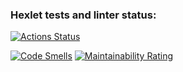 ### Hexlet tests and linter status:
[![Actions Status](https://github.com/t-pmerkushkin/qa-auto-engineer-python-tw-project-49/actions/workflows/hexlet-check.yml/badge.svg)](https://github.com/t-pmerkushkin/qa-auto-engineer-python-tw-project-49/actions)

[![Code Smells](https://sonarcloud.io/api/project_badges/measure?project=t-pmerkushkin_qa-auto-engineer-python-tw-project-49&metric=code_smells)](https://sonarcloud.io/summary/new_code?id=t-pmerkushkin_qa-auto-engineer-python-tw-project-49)
[![Maintainability Rating](https://sonarcloud.io/api/project_badges/measure?project=t-pmerkushkin_qa-auto-engineer-python-tw-project-49&metric=sqale_rating)](https://sonarcloud.io/summary/new_code?id=t-pmerkushkin_qa-auto-engineer-python-tw-project-49)

